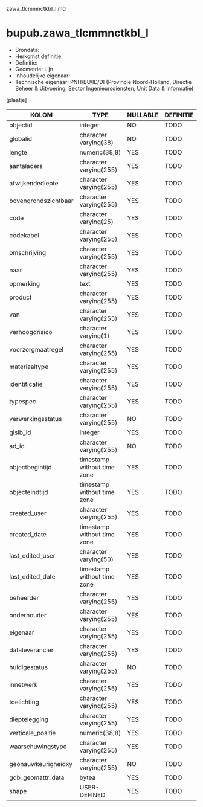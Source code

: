 zawa_tlcmmnctkbl_l.md

# bupub.zawa_tlcmmnctkbl_l


* Brondata: 
* Herkomst definitie: 
* Definitie: 
* Geometrie: Lijn
* Inhoudelijke eigenaar: 
* Technische eigenaar: PNH/BU/ID/DI (Provincie Noord-Holland, Directie Beheer & Uitvoering, Sector Ingenieursdiensten, Unit Data & Informatie)

[plaatje]


|KOLOM                            |TYPE                       |NULLABLE|DEFINITIE|
|------                           |----                       |-----   |-----    |
|objectid                         |integer                    |NO      |TODO|
|globalid                         |character varying(38)      |NO      |TODO|
|lengte                           |numeric(38,8)              |YES     |TODO|
|aantaladers                      |character varying(255)     |YES     |TODO|
|afwijkendediepte                 |character varying(255)     |YES     |TODO|
|bovengrondszichtbaar             |character varying(255)     |YES     |TODO|
|code                             |character varying(25)      |YES     |TODO|
|codekabel                        |character varying(255)     |YES     |TODO|
|omschrijving                     |character varying(255)     |YES     |TODO|
|naar                             |character varying(255)     |YES     |TODO|
|opmerking                        |text                       |YES     |TODO|
|product                          |character varying(255)     |YES     |TODO|
|van                              |character varying(255)     |YES     |TODO|
|verhoogdrisico                   |character varying(1)       |YES     |TODO|
|voorzorgmaatregel                |character varying(255)     |YES     |TODO|
|materiaaltype                    |character varying(255)     |YES     |TODO|
|identificatie                    |character varying(255)     |YES     |TODO|
|typespec                         |character varying(255)     |YES     |TODO|
|verwerkingsstatus                |character varying(255)     |NO      |TODO|
|gisib_id                         |integer                    |YES     |TODO|
|ad_id                            |character varying(255)     |NO      |TODO|
|objectbegintijd                  |timestamp without time zone|YES     |TODO|
|objecteindtijd                   |timestamp without time zone|YES     |TODO|
|created_user                     |character varying(255)     |YES     |TODO|
|created_date                     |timestamp without time zone|YES     |TODO|
|last_edited_user                 |character varying(50)      |YES     |TODO|
|last_edited_date                 |timestamp without time zone|YES     |TODO|
|beheerder                        |character varying(255)     |YES     |TODO|
|onderhouder                      |character varying(255)     |YES     |TODO|
|eigenaar                         |character varying(255)     |YES     |TODO|
|dataleverancier                  |character varying(255)     |YES     |TODO|
|huidigestatus                    |character varying(255)     |NO      |TODO|
|innetwerk                        |character varying(255)     |YES     |TODO|
|toelichting                      |character varying(255)     |YES     |TODO|
|dieptelegging                    |character varying(255)     |YES     |TODO|
|verticale_positie                |numeric(38,8)              |YES     |TODO|
|waarschuwingstype                |character varying(255)     |YES     |TODO|
|geonauwkeurigheidxy              |character varying(255)     |NO      |TODO|
|gdb_geomattr_data                |bytea                      |YES     |TODO|
|shape                            |USER-DEFINED               |YES     |TODO|
